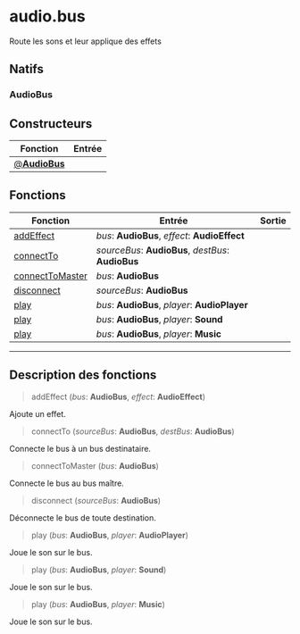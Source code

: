 # audio.bus

Route les sons et leur applique des effets
## Natifs
### AudioBus
## Constructeurs
|Fonction|Entrée|
|-|-|
|[@**AudioBus**](#ctor_0)||
## Fonctions
|Fonction|Entrée|Sortie|
|-|-|-|
|[addEffect](#func_0)|*bus*: **AudioBus**, *effect*: **AudioEffect**||
|[connectTo](#func_1)|*sourceBus*: **AudioBus**, *destBus*: **AudioBus**||
|[connectToMaster](#func_2)|*bus*: **AudioBus**||
|[disconnect](#func_3)|*sourceBus*: **AudioBus**||
|[play](#func_4)|*bus*: **AudioBus**, *player*: **AudioPlayer**||
|[play](#func_5)|*bus*: **AudioBus**, *player*: **Sound**||
|[play](#func_6)|*bus*: **AudioBus**, *player*: **Music**||


***
## Description des fonctions

<a id="func_0"></a>
> addEffect (*bus*: **AudioBus**, *effect*: **AudioEffect**)

Ajoute un effet.

<a id="func_1"></a>
> connectTo (*sourceBus*: **AudioBus**, *destBus*: **AudioBus**)

Connecte le bus à un bus destinataire.

<a id="func_2"></a>
> connectToMaster (*bus*: **AudioBus**)

Connecte le bus au bus maître.

<a id="func_3"></a>
> disconnect (*sourceBus*: **AudioBus**)

Déconnecte le bus de toute destination.

<a id="func_4"></a>
> play (*bus*: **AudioBus**, *player*: **AudioPlayer**)

Joue le son sur le bus.

<a id="func_5"></a>
> play (*bus*: **AudioBus**, *player*: **Sound**)

Joue le son sur le bus.

<a id="func_6"></a>
> play (*bus*: **AudioBus**, *player*: **Music**)

Joue le son sur le bus.

